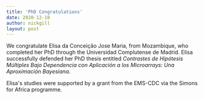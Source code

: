 ```yaml
---
title: 'PhD Congratulations'
date: 2020-12-18
author: nickgill
layout: post
---
```


We congratulate Elisa da Conceição Jose Maria, from Mozambique, who completed her PhD through the Universidad Complutense de Madrid. Elisa successfully defended her PhD thesis entitled *Contrastes de Hipótesis Múltiples Bajo Dependencia con Aplicación a los Microarrays: Una Aproximación Bayesiana*.

Elisa's studies were supported by a grant from the EMS-CDC via the Simons for Africa programme.
